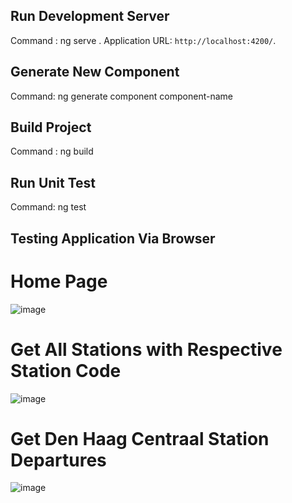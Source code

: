 ## Run Development Server

Command : ng serve . Application URL:  `http://localhost:4200/`. 

## Generate New Component

Command: ng generate component component-name

## Build Project

Command : ng build

## Run Unit Test

Command: ng test

## Testing Application Via Browser

# Home Page

![image](https://user-images.githubusercontent.com/48081601/132117492-8d0cfe29-f60f-411c-94f5-0e4148c7b33c.png)

# Get All Stations with Respective Station Code

![image](https://user-images.githubusercontent.com/48081601/132117494-9b1de952-f5e0-4c32-b64d-20587a23cde1.png)

# Get Den Haag Centraal Station Departures

![image](https://user-images.githubusercontent.com/48081601/132117497-2ff21795-b6ad-4ae9-b84f-50ddebe69861.png)

